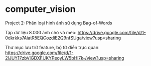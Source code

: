 # computer_vision

Project 2: Phân loại hình ảnh sử dụng Bag-of-Words

Tập dữ liệu 8.000 ảnh chó và mèo: 
https://drive.google.com/file/d/1-0dkrkks7AiatR5EQCozdiE2Q9nfSUga/view?usp=sharing

Thư mục lưu trữ feature, bộ từ điển trực quan: 
https://drive.google.com/file/d/1-2lJUY17zbVlGDXFUKYPeoyLW5bHl7k-/view?usp=sharing
